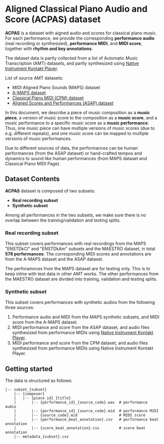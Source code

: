 # Aligned Classical Piano Audio and Score (ACPAS) dataset

**ACPAS** is a dataset with aigned audio and scores for classical piano music. For each performance, we provide the corresponding **performance audio** (real recording or synthesized), **performance MIDI**, and **MIDI score**, together with **rhythm and key annotations**.

The dataset data is partly collected from a list of Automatic Music Transcription (AMT) datasets, and partly synthesized using [Native Instrument Kontakt Player](https://www.native-instruments.com/en/products/komplete/samplers/kontakt-6-player/).

List of source AMT datasets:
- MIDI Aligned Piano Sounds (MAPS) dataset
- [A-MAPS dataset](http://c4dm.eecs.qmul.ac.uk/ycart/a-maps.html)
- [Classical Piano MIDI (CPM) dataset](http://www.piano-midi.de/)
- [Aligned Scores and Performances (ASAP) dataset](https://github.com/fosfrancesco/asap-dataset)

In this document, we describe a piece of music composition as a **music piece**, a version of music score to the composition as a **music score**, and a music performance to a specific music score as a **music performance**. Thus, one music piece can have multiple versions of music scores (due to e.g. different repeats), and one music score can be mapped to multiple versions of music performances.

Due to different sources of data, the performances can be human performances (from the ASAP dataset) or hand-crafted tempos and dynamics to sound like human performances (from MAPS dataset and Classical Piano MIDI Page).

## Dataset Contents

**ACPAS** dataset is composed of two subsets:
- **Real recording subset**
- **Synthetic subset**

Among all performances in the two subsets, we make sure there is no overlap between the training/validation and testing splits.

### Real recording subset

This subset covers performances with real recordings from the MAPS "ENSTDkCl" and "ENSTDkAm" subsets and the MAESTRO dataset, in total **578 performances**. The corresponding MIDI scores and annotations are from the A-MAPS dataset and the ASAP dataset.

The perforamnces from the MAPS dataset are for testing only. This is to keep inline with test data in other AMT works. The other performances from the MAESTRO dataset are divided into training, validation and testing splits.

### Synthetic subset

This subset covers performances with synthetic audios from the following three sources: 
1. Performance audio and MIDI from the MAPS synthetic subsets, and MIDI score from the A-MAPS dataset.
2. MIDI performance and score from the ASAP dataset, and audio files synthesized from performance MIDIs using [Native Instrument Kontakt Player](https://www.native-instruments.com/en/products/komplete/samplers/kontakt-6-player/).
3. MIDI performance and score from the CPM dataset, and audio files synthesized from performance MIDIs using Native Instrument Kontakt Player.

## Getting started

The data is structured as follows:

    |-- subset_{subset}
        |-- {composer}
        |   |-- {piece_id}_{title}
        |       |-- {performance_id}_{source_code}.wav  # performance audio
        |       |-- {performance_id}_{source_code}.mid  # performance MIDI
        |       |-- {source_code}.mid                   # MIDI score
        |       |-- {performance_beat_annotation}.csv   # performance beat annotation
        |       |-- {score_beat_annotation}.csv         # score beat annotation
        |-- metadata_{subset}.csv
